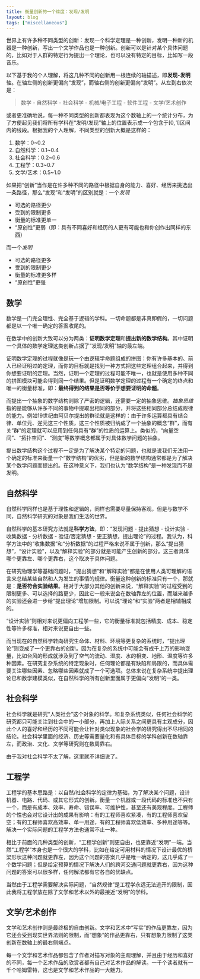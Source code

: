 ```yaml
---
title: 衡量创新的一个维度：发现/发明
layout: blog
tags: ["miscellaneous"]
---
```


世界上有许多种不同类型的创新：发现一个科学定理是一种创新，发明一种新的机器是一种创新，写出一个文学作品也是一种创新。创新可以是针对某个具体问题的，比如对于人群的特定行为提出一个理论，也可以没有特定的目标，比如写一段音乐。

以下基于我的个人理解，将这几种不同的创新用一根连续的轴描述，即**发现-发明**轴。在轴左侧的创新更偏向“发现”，而轴右侧的创新更偏向“发明”。从左到右依次是：

> 数学 - 自然科学 - 社会科学 - 机械/电子工程 - 软件工程 - 文学/艺术创作

或者更准确地说，每一种不同类型的创新都表现为这个数轴上的一个统计分布，为了方便起见我们将所有学科在“发明/发现”轴上的位置表示成一个包含于$[0, 1]$区间内的线段。根据我的个人理解，不同类型的创新大概是这样的：

1. 数学：0~0.2
2. 自然科学：0.1~0.4
3. 社会科学：0.2~0.6
4. 工程学：0.3~0.7
5. 文学/艺术：0.5~1.0

如果把“创新”当作是在许多种不同的路径中根据自身的能力、喜好、经历来挑选出一条路径，那么“发现”和“发明”的区别就是：一个*发现*

- 可选的路径更少
- 受到的限制更多
- 衡量的标准更单一
- “原创性”更弱（即：具有不同喜好和经历的人更有可能也和你创作出同样的东西）

而一个*发明*

- 可选的路径更多
- 受到的限制更少
- 衡量的标准更多样
- “原创性”更强

## 数学

数学是一门完全理性、完全基于逻辑的学科。一切命题都是非真即假的，一切问题都是以一个唯一确定的答案收尾的。

在数学中的创新大致可以分为两类：**证明数学定理**和**提出新的数学结构**。其中证明一个具体的数学定理这类创新占据了“发现/发明”轴的最左端。

证明数学定理的过程就像是玩一个由逻辑学命题组成的拼图：你有许多基本的、前人已经证明过的定理，而你的目标就是找到一种方式把这些定理组合起来，并得到你想要证明的定理。当然，证明一个定理的过程可能不唯一，也就是使用多种不同的拼图模块可能会得到同一个结果。但是证明数学定理的过程有一个确定的终点和唯一的衡量标准，即：**最终得到的结果是否等价于想要证明的命题**。

而提出一个抽象的数学结构则除了严密的逻辑，还需要一定的抽象思维。*抽象思维*指的是能够从许多不同的事物中提取出相同的部分，并将这些相同部分总结成规律的能力。例如19世纪由阿贝尔提出的群论就是这样的：由于许多运算都具有结合律、单位元、逆元这三个性质，这三个性质被归纳成了一个抽象的概念“群”，而有关“群”的定理就可以应用到任何具有“群”的性质的运算上。类似的，“向量空间”、“拓扑空间”、“测度”等数学概念都属于对具体数学问题的抽象。

提出数学结构这个过程不一定是为了解决某个特定的问题，也就是说我们无法用一个确定的标准来衡量一个“数学结构”的优劣，但是新的数学结构通常都是为了解决某个数学问题而提出的。在这种意义下，我们也认为“数学结构”是一种发现而不是发明。

## 自然科学

自然科学同样也是基于理性和逻辑的，同样也需要尽量保持客观，但是与数学不同，自然科学研究的对象是我们生活的世界。

自然科学的基本研究方法就是**科学方法**，即：“发现问题 - 提出猜想 - 设计实验 - 收集数据 - 分析数据 - 验证/否定猜想 - 更正猜想，提出理论”的过程。我认为，科学方法中的“收集数据”和“分析数据”的过程严格来说不属于创新，那么“提出猜想”，“设计实验”，以及“解释实验”的部分就是可能产生创新的部分。这三者具体哪个更靠左、哪个更靠右，这个取决于具体问题。

在研究物理学等基础问题时，“提出猜想”和“解释实验”都是在使用人类可理解的语言来总结某些自然和人为发生的事情的规律。衡量这种创新的标准只有一个，那就是：**是否符合实验结果**。相对于大部分其他的创新来说，“解释实验”的过程受到的限制更多、可以选择的路更少，因此它一般来说会在数轴靠左的位置，而越来越多的实验还会进一步给“提出理论”增加限制。可以说“理论”和“实验”两者是相辅相成的。

“设计实验”则相对来说更偏向工程学一些，它的衡量标准就包括精度、成本、稳定性等许多标准，相对来说更自由一些。

而当现在的自然科学转向研究生命体、材料、环境等更复杂的系统时，“提出理论”则变成了一个更靠右的创新。因为在复杂的系统中可能会有成千上万的影响变量，比如台风的形成就涉及到了空气的流动、湿度、水的相变、地形、温度等许多种因素。在研究复杂系统的特定现象时，任何理论都是有缺陷和局限的，而具体需要关注哪些因素、忽略哪些因素就成了一个可选项。总体来说在复杂系统中提出理论已和数学建模类似，在自然科学的所有创新里面属于更偏向“发明”的一类。

## 社会科学

社会科学就是研究“人类社会”这个对象的科学。和复杂系统类似，任何社会科学的研究都只可能关注到社会中的一小部分，再加上人际关系之间更具有主观成分，因此个人的喜好和经历的不同可能会让针对类似现象的社会学的研究得出不尽相同的结论。社会科学里面的经济、历史等需要量化和有具体目标的学科创新在数轴靠左，而政治、文化、文学等研究则在数周靠右。

由于我对社会科学不太了解，这里就不详细说了。

## 工程学

工程学的基本思路是：以自然/社会科学的定律为基础，为了解决某个问题，设计机器、电路、代码、或其它形式的创新。衡量一个机器或一段代码的标准也不只有一个，而是有成本、效率、寿命、错误率、可维护性，甚至还有美观程度。工程师的个性也会对它设计出的成果有影响：有的工程师喜欢紧凑，有的工程师喜欢留空；有的工程师喜欢高效率、单一用途，有的工程师喜欢低效率、多种用途等等。解决一个实际问题的工程学方法也通常不止一种。

相比于前面的几种类型的创新，“工程学创新”则更自由，也更靠近“发明”一端。当然“工程学”本身也是一个很大的学科，比如在给定可用材料的情况下设计最优的桥梁形状这种问题就更靠左，因为这个问题的答案几乎是唯一确定的，这几乎成了一个数学问题；但是给定预算的情况下解决人们的跨河交通问题就更靠右，因为这种问题的答案可以很多样，任何解法都有它各自的优缺点。

当然由于工程学需要解决实际问题，“自然规律”是工程学永远无法逃开的限制，因此我将工程学放在除了文学和艺术以外的最接近“发明”的学科。

## 文学/艺术创作

文学和艺术创作则是最终极的自由创新。文学和艺术中“写实”的作品更靠左，因为它还会受到现实世界法则的限制，而“想象”的作品更靠右，只有想象力限制了这类创新在数轴上的最右侧端点。

每一个文学和艺术作品都包含了作者对描写对象的主观理解，并且由于经历和喜好的不同，每一个艺术作品的欣赏者都有自己对艺术作品的解读。一千个读者就有一千个哈姆雷特，这也是文学和艺术作品的一大魅力。
